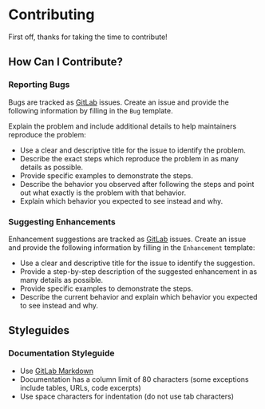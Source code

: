# Contributing

First off, thanks for taking the time to contribute!

## How Can I Contribute?

### Reporting Bugs

Bugs are tracked as [GitLab](https://github.com/AFRL-RY/SensorCraft/issues) issues. Create an issue and provide
the following information by filling in the `Bug` template.

Explain the problem and include additional details to help maintainers
reproduce the problem:
- Use a clear and descriptive title for the issue to identify the problem.
- Describe the exact steps which reproduce the problem in as many details as
  possible.
- Provide specific examples to demonstrate the steps.
- Describe the behavior you observed after following the steps and point out
  what exactly is the problem with that behavior.
- Explain which behavior you expected to see instead and why.

### Suggesting Enhancements

Enhancement suggestions are tracked as [GitLab](https://github.com/AFRL-RY/SensorCraft/issues) issues. Create an 
issue and provide the following information by filling in the `Enhancement`
template:

- Use a clear and descriptive title for the issue to identify the suggestion.
- Provide a step-by-step description of the suggested enhancement in as many
  details as possible.
- Provide specific examples to demonstrate the steps.
- Describe the current behavior and explain which behavior you expected to see
  instead and why.

## Styleguides

### Documentation Styleguide

- Use [GitLab Markdown](https://docs.gitlab.com/ee/user/markdown.html)
- Documentation has a column limit of 80 characters (some exceptions include
  tables, URLs, code excerpts)
- Use space characters for indentation (do not use tab characters)
